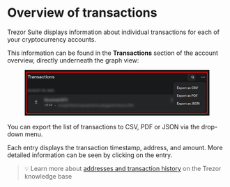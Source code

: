 # Overview of transactions

Trezor Suite displays information about individual transactions for each of your cryptocurrency accounts.

This information can be found in the **Transactions** section of the account overview, directly underneath the graph view:

<figure><img src="../../.gitbook/assets/Overview_Tx_crop.webp" alt=""><figcaption></figcaption></figure>

You can export the list of transactions to CSV, PDF or JSON via the drop-down menu.

Each entry displays the transaction timestamp, address, and amount. More detailed information can be seen by clicking on the entry.

> 💡 Learn more about [addresses and transaction history](https://trezor.io/guides/trezor-suite/trezor-suite-desktop/addresses-transaction-history) on the Trezor knowledge base
